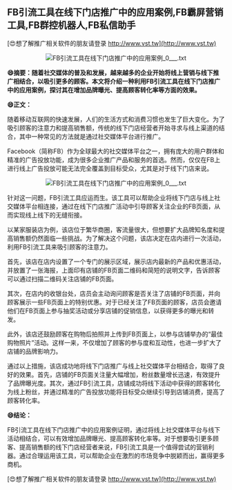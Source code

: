 ## **FB引流工具在线下门店推广中的应用案例,FB霸屏营销工具,FB群控机器人,FB私信助手**

[😍想了解推广相关软件的朋友请登录 http://www.vst.tw](http://www.vst.tw)

 <center><img src="https://vst.tw/MP4/tuiguang/png/8.png" alt="FB引流工具在线下门店推广中的应用案例_0___.txt"></center>

**😄摘要：随着社交媒体的普及和发展，越来越多的企业开始将线上营销与线下推广相结合，以吸引更多的顾客。本文将介绍一种利用FB引流工具在线下门店推广中的应用案例，探讨其在增加品牌曝光、提高顾客转化率等方面的效果。**

**😄正文：**

随着移动互联网的快速发展，人们的生活方式和消费习惯也发生了巨大变化。为了吸引顾客的注意力和提高销售额，传统的线下门店经营者开始寻求与线上渠道的结合，其中一种常见的方法就是通过社交媒体平台进行推广。

Facebook（简称FB）作为全球最大的社交媒体平台之一，拥有庞大的用户群体和精准的广告投放功能，成为很多企业推广产品和服务的首选。然而，仅仅在FB上进行线上广告投放可能无法完全覆盖到目标受众，尤其是对于线下门店来说。

 <center><img src="https://vst.tw/MP4/tuiguang/png/1.png" alt="FB引流工具在线下门店推广中的应用案例_0___.txt"></center>

针对这一问题，FB引流工具应运而生。该工具可以帮助企业将线下门店与线上社交媒体平台相连接，通过在线下门店推广活动中引导顾客关注企业的FB页面，从而实现线上线下的无缝衔接。

以某家服装店为例，该店位于繁华商圈，客流量很大，但想要扩大品牌知名度和提高销售额仍然面临一些挑战。为了解决这个问题，该店决定在店内进行一次活动，利用FB引流工具来吸引顾客的注意力。

首先，该店在店内设置了一个专门的展示区域，展示店内最新的产品和优惠活动，并放置了一张海报，上面印有店铺的FB页面二维码和简短的说明文字，告诉顾客可以通过扫描二维码关注店铺的FB页面。

其次，在店内的收银台处，店员会主动询问顾客是否关注了店铺的FB页面，并向顾客展示一些FB页面上的特别优惠。对于已经关注了FB页面的顾客，店员会邀请他们在FB页面上参与抽奖活动或分享店铺的促销信息，以获得更多的曝光和转发。

此外，该店还鼓励顾客在购物后拍照并上传到FB页面上，以参与店铺举办的“最佳购物照片”活动。这样一来，不仅增加了顾客的参与度和互动性，也进一步扩大了店铺的品牌影响力。

通过以上措施，该店成功地将线下门店推广与线上社交媒体平台相结合，取得了良好的效果。首先，店铺的FB页面关注量大幅增加，粉丝数量增长迅速，有效提升了品牌曝光度。其次，通过FB引流工具，店铺成功将线下活动中获得的顾客转化为线上粉丝，并通过精准的广告投放功能将目标受众继续引导到店铺消费，提高了顾客转化率。

**😄结论：**

FB引流工具在线下门店推广中的应用案例证明，通过将线上社交媒体平台与线下活动相结合，可以有效增加品牌曝光、提高顾客转化率等。对于想要吸引更多顾客、提高销售额的线下门店经营者来说，FB引流工具是一个值得尝试的营销利器。通过合理运用该工具，可以帮助企业在激烈的市场竞争中脱颖而出，赢得更多商机。

[😍想了解推广相关软件的朋友请登录 http://www.vst.tw](http://www.vst.tw)



